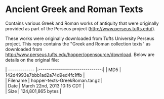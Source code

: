 Ancient Greek and Roman Texts
=============================

Contains various Greek and Roman works of antiquity that were originally provided as part of the Perseus project (http://www.perseus.tufts.edu/).

These works were originally downloaded from Tufts University Perseus project. This repo contains the "Greek and Roman collection texts" as downloaded from http://www.perseus.tufts.edu/hopper/opensource/download. Below are details on the original file:


| ------------- |:-------------------------------:| 
| MD5           | 142d4993e7bbb1ad2a74d9ed4fc1ffb |  
| Filename      | hopper-texts-GreekRoman.tar.gz  |  
| Date          | March 22nd, 2013 10:15 CDT      |  
| Size          | 124,801,865 bytes               |
